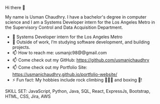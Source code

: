 Hi there 👋

My name is Usman Chaudhry. I have a bachelor's degree in computer science and I am a Systems Developer intern for the Los Angeles Metro in the Supervisory Control and Data Acquisition Department.


- 🚃 Systems Developer intern for the Los Angeles Metro
- 🌱 Outside of work, I’m studying software development, and building projects.
- 📫 How to reach me: usmanjc98@@gmail.com
- 📫 Come check out my GitHub: https://github.com/usmanjchaudhry
- 📫 Come check out my Portfolio Site: https://usmanjchaudhry.github.io/portfolio-website/
- ⚡ Fun fact: My hobbies include rock climbing 🧗🏽‍♂️  and boxing 🥊!

SKILL SET: JavaScript, Python, Java, SQL, React, ExpressJs, Bootstrap, HTML, CSS, Jira, AWS

